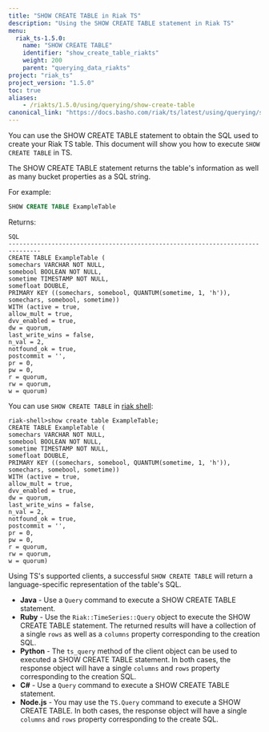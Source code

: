```yaml
---
title: "SHOW CREATE TABLE in Riak TS"
description: "Using the SHOW CREATE TABLE statement in Riak TS"
menu:
  riak_ts-1.5.0:
    name: "SHOW CREATE TABLE"
    identifier: "show_create_table_riakts"
    weight: 200
    parent: "querying_data_riakts"
project: "riak_ts"
project_version: "1.5.0"
toc: true
aliases:
    - /riakts/1.5.0/using/querying/show-create-table
canonical_link: "https://docs.basho.com/riak/ts/latest/using/querying/show-create-table"
---
```


[riak shell]: /riak/ts/1.5.0/using/riakshell

You can use the SHOW CREATE TABLE statement to obtain the SQL used to create your Riak TS table. This document will show you how to execute `SHOW CREATE TABLE` in TS.

The SHOW CREATE TABLE statement returns the table's information as well as many bucket properties as a SQL string.

For example:

```sql
SHOW CREATE TABLE ExampleTable
```

Returns: 

```
SQL
-------------------------------------------------------------------------------
CREATE TABLE ExampleTable (
somechars VARCHAR NOT NULL,
somebool BOOLEAN NOT NULL,
sometime TIMESTAMP NOT NULL,
somefloat DOUBLE,
PRIMARY KEY ((somechars, somebool, QUANTUM(sometime, 1, 'h')),
somechars, somebool, sometime))
WITH (active = true,
allow_mult = true,
dvv_enabled = true,
dw = quorum,
last_write_wins = false,
n_val = 2,
notfound_ok = true,
postcommit = '',
pr = 0,
pw = 0,
r = quorum,
rw = quorum,
w = quorum)
```


You can use `SHOW CREATE TABLE` in [riak shell]:

```
riak-shell>show create table ExampleTable;
CREATE TABLE ExampleTable (
somechars VARCHAR NOT NULL,
somebool BOOLEAN NOT NULL,
sometime TIMESTAMP NOT NULL,
somefloat DOUBLE,
PRIMARY KEY ((somechars, somebool, QUANTUM(sometime, 1, 'h')),
somechars, somebool, sometime))
WITH (active = true,
allow_mult = true,
dvv_enabled = true,
dw = quorum,
last_write_wins = false,
n_val = 2,
notfound_ok = true,
postcommit = '',
pr = 0,
pw = 0,
r = quorum,
rw = quorum,
w = quorum)
```


Using TS's supported clients, a successful `SHOW CREATE TABLE` will return a language-specific representation of the table's SQL.

* **Java** - Use a `Query` command to execute a SHOW CREATE TABLE statement.
* **Ruby** - Use the `Riak::TimeSeries::Query` object to execute the SHOW CREATE TABLE statement. The returned results will have a collection of a single `rows` as well as a `columns` property corresponding to the creation SQL.
* **Python** - The `ts_query` method of the client object can be used to executed a SHOW CREATE TABLE statement. In both cases, the response object will have a single `columns` and `rows` property corresponding to the creation SQL.
* **C#** - Use a `Query` command to execute a SHOW CREATE TABLE statement.
* **Node.js** - You may use the `TS.Query` command to execute a SHOW CREATE TABLE. In both cases, the response object will have a single `columns` and `rows` property corresponding to the create SQL.
